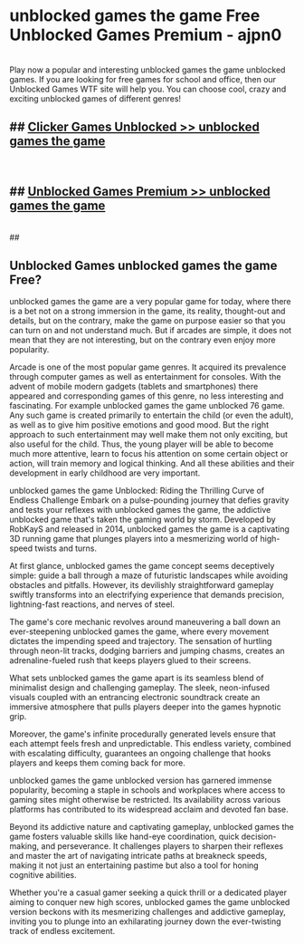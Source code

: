 # unblocked games the game  Free Unblocked Games Premium - ajpn0 <br>
<br>
Play now a popular and interesting unblocked games the game unblocked games. If you are looking for free games for school and office, then our Unblocked Games WTF site will help you. You can choose cool, crazy and exciting unblocked games of different genres!


## ##  [Clicker Games Unblocked >> unblocked games the game](http://freeplayer.one?title=unblocked_games_the_game&ref=UGames)
  <br>

##  ## [Unblocked Games Premium >> unblocked games the game](http://freeplayer.one?title=unblocked_games_the_game&ref=UGames)
  <br>
  ##



## Unblocked Games unblocked games the game Free?

unblocked games the game are a very popular game for today, where there is a bet not on a strong immersion in the game, its reality, thought-out and details, but on the contrary, make the game on purpose easier so that you can turn on and not understand much. But if arcades are simple, it does not mean that they are not interesting, but on the contrary even enjoy more popularity.

Arcade is one of the most popular game genres. It acquired its prevalence through computer games as well as entertainment for consoles. With the advent of mobile modern gadgets (tablets and smartphones) there appeared and corresponding games of this genre, no less interesting and fascinating. For example unblocked games the game unblocked 76 game. Any such game is created primarily to entertain the child (or even the adult), as well as to give him positive emotions and good mood. But the right approach to such entertainment may well make them not only exciting, but also useful for the child. Thus, the young player will be able to become much more attentive, learn to focus his attention on some certain object or action, will train memory and logical thinking. And all these abilities and their development in early childhood are very important.

unblocked games the game Unblocked: Riding the Thrilling Curve of Endless Challenge
Embark on a pulse-pounding journey that defies gravity and tests your reflexes with unblocked games the game, the addictive unblocked game that's taken the gaming world by storm. Developed by RobKayS and released in 2014, unblocked games the game is a captivating 3D running game that plunges players into a mesmerizing world of high-speed twists and turns.

At first glance, unblocked games the game concept seems deceptively simple: guide a ball through a maze of futuristic landscapes while avoiding obstacles and pitfalls. However, its devilishly straightforward gameplay swiftly transforms into an electrifying experience that demands precision, lightning-fast reactions, and nerves of steel.

The game's core mechanic revolves around maneuvering a ball down an ever-steepening unblocked games the game, where every movement dictates the impending speed and trajectory. The sensation of hurtling through neon-lit tracks, dodging barriers and jumping chasms, creates an adrenaline-fueled rush that keeps players glued to their screens.

What sets unblocked games the game apart is its seamless blend of minimalist design and challenging gameplay. The sleek, neon-infused visuals coupled with an entrancing electronic soundtrack create an immersive atmosphere that pulls players deeper into the games hypnotic grip.

Moreover, the game's infinite procedurally generated levels ensure that each attempt feels fresh and unpredictable. This endless variety, combined with escalating difficulty, guarantees an ongoing challenge that hooks players and keeps them coming back for more.

unblocked games the game unblocked version has garnered immense popularity, becoming a staple in schools and workplaces where access to gaming sites might otherwise be restricted. Its availability across various platforms has contributed to its widespread acclaim and devoted fan base.

Beyond its addictive nature and captivating gameplay, unblocked games the game fosters valuable skills like hand-eye coordination, quick decision-making, and perseverance. It challenges players to sharpen their reflexes and master the art of navigating intricate paths at breakneck speeds, making it not just an entertaining pastime but also a tool for honing cognitive abilities.

Whether you're a casual gamer seeking a quick thrill or a dedicated player aiming to conquer new high scores, unblocked games the game unblocked version beckons with its mesmerizing challenges and addictive gameplay, inviting you to plunge into an exhilarating journey down the ever-twisting track of endless excitement.